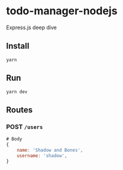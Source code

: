 # todo-manager-nodejs

Express.js deep dive

## Install

`yarn`

## Run

`yarn dev`

## Routes

### POST `/users`

```js
# Body
{
	name: 'Shadow and Bones',
	username: 'shadow',
}
```
